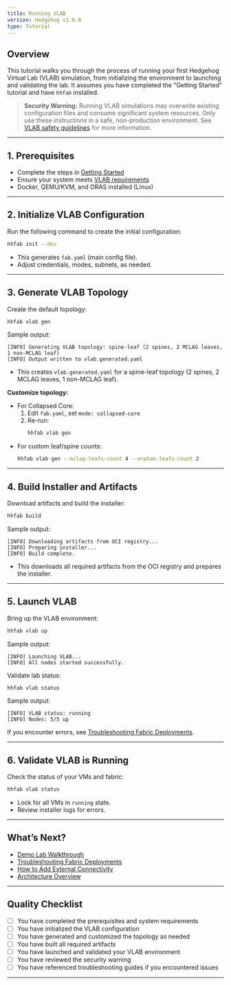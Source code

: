 ```yaml
---
title: Running VLAB
version: Hedgehog v1.0.0
type: Tutorial
---
```


## Overview

This tutorial walks you through the process of running your first Hedgehog Virtual Lab (VLAB) simulation, from initializing the environment to launching and validating the lab. It assumes you have completed the "Getting Started" tutorial and have `hhfab` installed.

> **Security Warning:**
> Running VLAB simulations may overwrite existing configuration files and consume significant system resources.
> Only use these instructions in a safe, non-production environment.
> See [VLAB safety guidelines](../known-limitations/known-limitations.md) for more information.

---

## 1. Prerequisites

- Complete the steps in [Getting Started](getting-started.md)
- Ensure your system meets [VLAB requirements](../vlab/overview.md)
- Docker, QEMU/KVM, and ORAS installed (Linux)

---

## 2. Initialize VLAB Configuration

Run the following command to create the initial configuration:

```bash
hhfab init --dev
```
- This generates `fab.yaml` (main config file).
- Adjust credentials, modes, subnets, as needed.

---

## 3. Generate VLAB Topology

Create the default topology:
```bash
hhfab vlab gen
```
Sample output:
```console
[INFO] Generating VLAB topology: spine-leaf (2 spines, 2 MCLAG leaves, 1 non-MCLAG leaf)
[INFO] Output written to vlab.generated.yaml
```
- This creates `vlab.generated.yaml` for a spine-leaf topology (2 spines, 2 MCLAG leaves, 1 non-MCLAG leaf).

**Customize topology:**
- For Collapsed Core:
  1. Edit `fab.yaml`, set `mode: collapsed-core`
  2. Re-run:
     ```bash
     hhfab vlab gen
     ```
- For custom leaf/spine counts:
  ```bash
  hhfab vlab gen --mclag-leafs-count 4 --orphan-leafs-count 2
  ```

---

## 4. Build Installer and Artifacts

Download artifacts and build the installer:
```bash
hhfab build
```
Sample output:
```console
[INFO] Downloading artifacts from OCI registry...
[INFO] Preparing installer...
[INFO] Build complete.
```
- This downloads all required artifacts from the OCI registry and prepares the installer.

---

## 5. Launch VLAB

Bring up the VLAB environment:
```bash
hhfab vlab up
```
Sample output:
```console
[INFO] Launching VLAB...
[INFO] All nodes started successfully.
```

Validate lab status:
```bash
hhfab vlab status
```
Sample output:
```console
[INFO] VLAB status: running
[INFO] Nodes: 5/5 up
```

If you encounter errors, see [Troubleshooting Fabric Deployments](../how-to/troubleshooting-fabric.md).

---

## 6. Validate VLAB is Running

Check the status of your VMs and fabric:
```bash
hhfab vlab status
```
- Look for all VMs in `running` state.
- Review installer logs for errors.

---

## What’s Next?
- [Demo Lab Walkthrough](demo-lab.md)
- [Troubleshooting Fabric Deployments](../how-to/troubleshooting-fabric.md)
- [How to Add External Connectivity](../how-to/add-external-connectivity.md)
- [Architecture Overview](../explanation/architecture.md)

---

## Quality Checklist
- [ ] You have completed the prerequisites and system requirements
- [ ] You have initialized the VLAB configuration
- [ ] You have generated and customized the topology as needed
- [ ] You have built all required artifacts
- [ ] You have launched and validated your VLAB environment
- [ ] You have reviewed the security warning
- [ ] You have referenced troubleshooting guides if you encountered issues

---

<!--
Diátaxis: Tutorial
Version: Hedgehog v1.0.0
Last updated: 2025-04-22
-->
